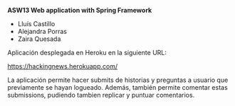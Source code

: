 **ASW13 Web application with Spring Framework**

* Lluís Castillo
* Alejandra Porras
* Zaira Quesada



Aplicación desplegada en Heroku en la siguiente URL:

https://hackingnews.herokuapp.com/


La aplicación permite hacer submits de historias y preguntas a usuario que previamente se hayan logueado.
Además, también permite comentar estas submissions, pudiendo tambien replicar y puntuar comentarios.